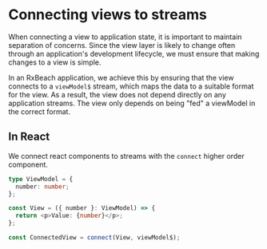 # Connecting views to streams

When connecting a view to application state, it is important to maintain
separation of concerns. Since the view layer is likely to change often through
an application's development lifecycle, we must ensure that making changes to a
view is simple.

In an RxBeach application, we achieve this by ensuring that the view connects to
a `viewModel$` stream, which maps the data to a suitable format for the view. As
a result, the view does not depend directly on any application streams. The view
only depends on being "fed" a viewModel in the correct format.

## In React

We connect react components to streams with the `connect` higher order
component.

```typescript
type ViewModel = {
  number: number;
};

const View = ({ number }: ViewModel) => {
  return <p>Value: {number}</p>;
};

const ConnectedView = connect(View, viewModel$);
```